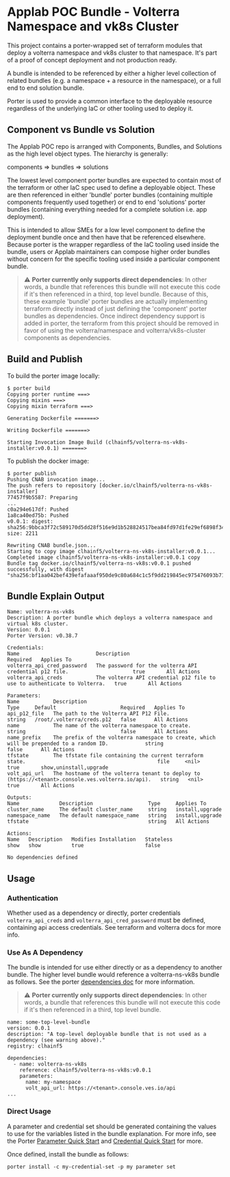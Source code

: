 # Applab POC Bundle - Volterra Namespace and vk8s Cluster

This project contains a porter-wrapped set of terraform modules that deploy a volterra namespace and vk8s cluster to that namespace.
It's part of a proof of concept deployment and not production ready.

A bundle is intended to be referenced by either a higher level collection of related bundles (e.g. a namespace + a resource in the namespace),
or a full end to end solution bundle.

Porter is used to provide a common interface to the deployable resource regardless of the underlying IaC or other tooling used to deploy it.

## Component vs Bundle vs Solution
The Applab POC repo is arranged with Components, Bundles, and Solutions as the high level object types. The hierarchy is generally:

components => bundles => solutions

The lowest level component porter bundles are expected to contain most of the terraform or other IaC spec used to define a deployable object. These are then referenced in either
'bundle' porter bundles (containing multiple components frequently used together) or end to end 'solutions' porter bundles (containing everything needed for a
complete solution i.e. app deployment).

This is intended to allow SMEs for a low level component to define the deployment bundle once and then have that be referenced elsewhere. Because porter is the wrapper
regardless of the IaC tooling used inside the bundle, users or Applab maintainers can compose higher order bundles without concern for the specific tooling used inside a particular
component bundle.

> :warning: **Porter currently only supports direct dependencies**: In other words, a bundle that references this bundle will not execute this code if it's then referenced in a 
> third, top level bundle. Because of this, these example 'bundle' porter bundles are actually implementing terraform directly instead of just defining the 'component' porter
> bundles as dependencies. Once indirect dependency support is added in porter, the terraform from this project should be removed in favor of using the volterra/namespace and
> volterra/vk8s-cluster components as dependencies.

## Build and Publish
To build the porter image locally:
```
$ porter build
Copying porter runtime ===> 
Copying mixins ===> 
Copying mixin terraform ===> 

Generating Dockerfile =======>

Writing Dockerfile =======>

Starting Invocation Image Build (clhainf5/volterra-ns-vk8s-installer:v0.0.1) =======> 
```

To publish the docker image:
```
$ porter publish
Pushing CNAB invocation image...
The push refers to repository [docker.io/clhainf5/volterra-ns-vk8s-installer]
77457f9b5587: Preparing
...
c0a294e617df: Pushed
1a8ca40ed75b: Pushed
v0.0.1: digest: sha256:9bbca3f72c589170d5dd28f516e9d1b528824517bea84fd97d1fe29ef6898f34 size: 2211

Rewriting CNAB bundle.json...
Starting to copy image clhainf5/volterra-ns-vk8s-installer:v0.0.1...
Completed image clhainf5/volterra-ns-vk8s-installer:v0.0.1 copy
Bundle tag docker.io/clhainf5/volterra-ns-vk8s:v0.0.1 pushed successfully, with digest "sha256:bf1aa042bef439efafaaaf950de9c80a684c1c5f9dd219845ec975476093b710"
```

## Bundle Explain Output

```
Name: volterra-ns-vk8s
Description: A porter bundle which deploys a volterra namespace and virtual k8s cluster.
Version: 0.0.1
Porter Version: v0.38.7

Credentials:
Name                         Description                                                                Required   Applies To
volterra_api_cred_password   The password for the volterra API credential p12 file.                     true       All Actions
volterra_api_creds           The volterra API credential p12 file to use to authenticate to Volterra.   true       All Actions

Parameters:
Name           Description                                                                                        Type     Default                     Required   Applies To
api_p12_file   The path to the Volterra API P12 File.                                                             string   /root/.volterra/creds.p12   false      All Actions
name           The name of the volterra namespace to create.                                                      string                               false      All Actions
name_prefix    The prefix of the volterra namespace to create, which will be prepended to a random ID.            string                               false      All Actions
tfstate        The tfstate file containing the current terraform state.                                           file     <nil>                       true       show,uninstall,upgrade
volt_api_url   The hostname of the volterra tenant to deploy to (https://<tenant>.console.ves.volterra.io/api).   string   <nil>                       true       All Actions

Outputs:
Name             Description                  Type     Applies To
cluster_name     The default cluster_name     string   install,upgrade
namespace_name   The default namespace_name   string   install,upgrade
tfstate                                       string   All Actions

Actions:
Name   Description   Modifies Installation   Stateless
show   show          true                    false

No dependencies defined

```

## Usage

### Authentication
Whether used as a dependency or directly, porter credentials `volterra_api_creds` and `volterra_api_cred_password` must be defined, containing api access credentials.
See terraform and volterra docs for more info.

### Use As A Dependency
The bundle is intended for use either directly or as a dependency to another bundle. The higher level bundle would reference a volterra-ns-vk8s bundle as follows.
See the porter [dependencies doc](https://porter.sh/dependencies/) for more information.

> :warning: **Porter currently only supports direct dependencies**: In other words, a bundle that references this bundle will not execute this code if it's then referenced in a 
> third, top level bundle.

```
name: some-top-level-bundle
version: 0.0.1
description: "A top-level deployable bundle that is not used as a dependency (see warning above)."
registry: clhainf5

dependencies:
  - name: volterra-ns-vk8s
    reference: clhainf5/volterra-ns-vk8s:v0.0.1
    parameters:
      name: my-namespace
      volt_api_url: https://<tenant>.console.ves.io/api
...
```

### Direct Usage
A parameter and credential set should be generated containing the values to use for the variables listed in the bundle explanation. For more info, see
the Porter [Parameter Quick Start](https://porter.sh/quickstart/parameters/) and [Credential Quick Start](https://porter.sh/quickstart/credentials/) for more.

Once defined, install the bundle as follows:

`porter install -c my-credential-set -p my parameter set`